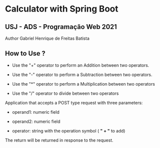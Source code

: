 # Calculator with Spring Boot
## USJ - ADS - Programação Web 2021

Author Gabriel Henrique de Freitas Batista

## How to Use ?

* Use the "+" operator to perform an Addition between two operators.

* Use the "-" operator to perform a Subtraction between two operators.

* Use the "*" operator to perform a Multiplication between two operators

* Use the "/" operator to divide between two operators

Application that accepts a POST type request with three parameters:

* operand1: numeric field

* operand2: numeric field

* operator: string with the operation symbol ( **" + "** to add)

The return will be returned in response to the request.
